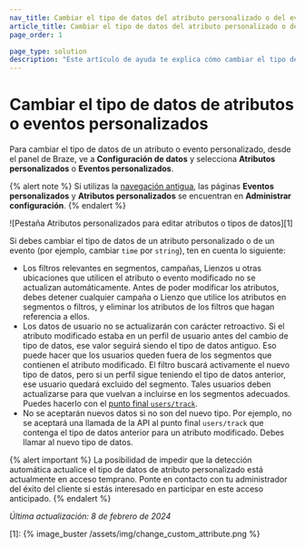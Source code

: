 ```yaml
---
nav_title: Cambiar el tipo de datos del atributo personalizado o del evento
article_title: Cambiar el tipo de datos del atributo personalizado o del evento
page_order: 1

page_type: solution
description: "Este artículo de ayuda te explica cómo cambiar el tipo de datos de un atributo personalizado o de un evento personalizado, y las implicaciones de hacerlo."
---
```


# Cambiar el tipo de datos de atributos o eventos personalizados

Para cambiar el tipo de datos de un atributo o evento personalizado, desde el panel de Braze, ve a **Configuración de datos** y selecciona **Atributos personalizados** o **Eventos personalizados**.

{% alert note %}
Si utilizas la [navegación antigua]({{site.baseurl}}/navigation), las páginas **Eventos personalizados** y **Atributos personalizados** se encuentran en **Administrar configuración**.
{% endalert %}

![Pestaña Atributos personalizados para editar atributos o tipos de datos][1]

Si debes cambiar el tipo de datos de un atributo personalizado o de un evento (por ejemplo, cambiar `time` por `string`), ten en cuenta lo siguiente:

- Los filtros relevantes en segmentos, campañas, Lienzos u otras ubicaciones que utilicen el atributo o evento modificado no se actualizan automáticamente. Antes de poder modificar los atributos, debes detener cualquier campaña o Lienzo que utilice los atributos en segmentos o filtros, y eliminar los atributos de los filtros que hagan referencia a ellos.
- Los datos de usuario no se actualizarán con carácter retroactivo. Si el atributo modificado estaba en un perfil de usuario antes del cambio de tipo de datos, ese valor seguirá siendo el tipo de datos antiguo. Eso puede hacer que los usuarios queden fuera de los segmentos que contienen el atributo modificado. El filtro buscará activamente el nuevo tipo de datos, pero si un perfil sigue teniendo el tipo de datos anterior, ese usuario quedará excluido del segmento. Tales usuarios deben actualizarse para que vuelvan a incluirse en los segmentos adecuados. Puedes hacerlo con el [punto final `users/track`]({{site.baseurl}}/api/endpoints/user_data/post_user_track/).
- No se aceptarán nuevos datos si no son del nuevo tipo. Por ejemplo, no se aceptará una llamada de la API al punto final `users/track` que contenga el tipo de datos anterior para un atributo modificado. Debes llamar al nuevo tipo de datos.

{% alert important %}
La posibilidad de impedir que la detección automática actualice el tipo de datos de atributo personalizado está actualmente en acceso temprano. Ponte en contacto con tu administrador del éxito del cliente si estás interesado en participar en este acceso anticipado.
{% endalert %}

_Última actualización: 8 de febrero de 2024_

[1]: {% image_buster /assets/img/change_custom_attribute.png %}
